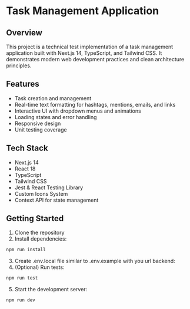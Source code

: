 
# Task Management Application

## Overview
This project is a technical test implementation of a task management application built with Next.js 14, TypeScript, and Tailwind CSS. It demonstrates modern web development practices and clean architecture principles.

## Features
- Task creation and management
- Real-time text formatting for hashtags, mentions, emails, and links
- Interactive UI with dropdown menus and animations
- Loading states and error handling
- Responsive design
- Unit testing coverage

## Tech Stack
- Next.js 14
- React 18
- TypeScript
- Tailwind CSS
- Jest & React Testing Library
- Custom Icons System
- Context API for state management




## Getting Started
1. Clone the repository
2. Install dependencies:
```bash
npm run install
```
3. Create .env.local file similar to .env.example with you url backend:
4. (Optional) Run tests:
```bash
npm run test
```
5. Start the development server:
 ```bash
npm run dev
```  

